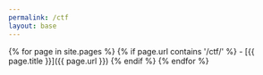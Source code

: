 ```yaml
---
permalink: /ctf
layout: base
---
```

{% for page in site.pages %}
    {% if page.url contains '/ctf/' %}
        - [{{ page.title }}]({{ page.url }})
    {% endif %}
{% endfor %}